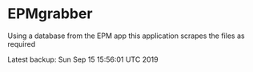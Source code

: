 # EPMgrabber
Using a database from the EPM app this application scrapes the files as required


Latest backup: Sun Sep 15 15:56:01 UTC 2019
